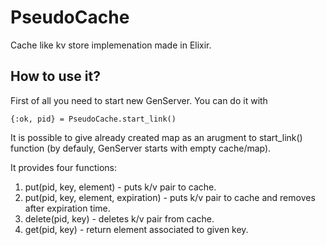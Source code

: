 # PseudoCache

Cache like kv store implemenation made in Elixir.

## How to use it?
First of all you need to start new GenServer. You can do it with
```
{:ok, pid} = PseudoCache.start_link()
```
It is possible to give already created map as an arugment to start_link() function (by defauly, GenServer starts with empty cache/map).

It provides four functions:

1. put(pid, key, element) - puts k/v pair to cache.
2. put(pid, key, element, expiration) - puts k/v pair to cache and removes after expiration time.
3. delete(pid, key) - deletes k/v pair from cache.
4. get(pid, key) - return element associated to given key.